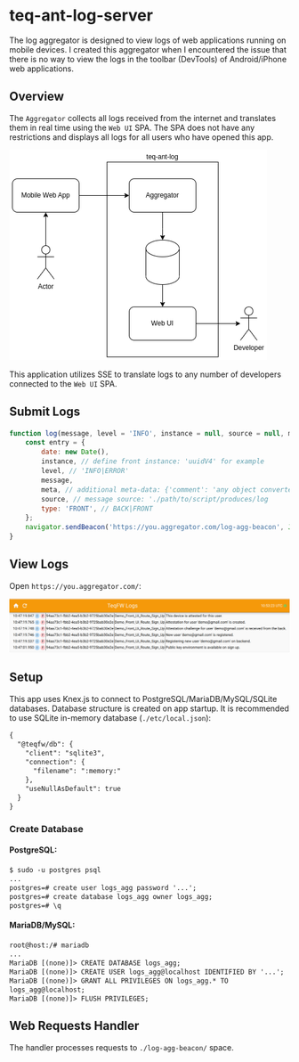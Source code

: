 # teq-ant-log-server

The log aggregator is designed to view logs of web applications running on mobile devices. I created this aggregator
when I encountered the issue that there is no way to view the logs in the toolbar (DevTools) of Android/iPhone web
applications.

## Overview

The `Aggregator` collects all logs received from the internet and translates them in real time using
the `Web UI` SPA. The SPA does not have any restrictions and displays all logs for all users who have opened this app.

![Schema](./doc/img/overview.png)

This application utilizes SSE to translate logs to any number of developers connected to the `Web UI` SPA.

## Submit Logs

```javascript
function log(message, level = 'INFO', instance = null, source = null, meta = null) {
    const entry = {
        date: new Date(),
        instance, // define front instance: 'uuidV4' for example
        level, // 'INFO|ERROR'
        message,
        meta, // additional meta-data: {'comment': 'any object converted to JSON'},
        source, // message source: './path/to/script/produces/log
        type: 'FRONT', // BACK|FRONT
    };
    navigator.sendBeacon('https://you.aggregator.com/log-agg-beacon', JSON.stringify(entry));
}
```

## View Logs

Open `https://you.aggregator.com/`:

![Scheme](./doc/img/screen_logs.png)

## Setup

This app uses Knex.js to connect to PostgreSQL/MariaDB/MySQL/SQLite databases. Database structure is created on app
startup. It is recommended to use SQLite in-memory database (`./etc/local.json`):

```josn
{
  "@teqfw/db": {
    "client": "sqlite3",
    "connection": {
      "filename": ":memory:"
    },
    "useNullAsDefault": true
  }
}
```

### Create Database

#### PostgreSQL:

```
$ sudo -u postgres psql
...
postgres=# create user logs_agg password '...';
postgres=# create database logs_agg owner logs_agg;
postgres=# \q
```

#### MariaDB/MySQL:

```
root@host:/# mariadb
...
MariaDB [(none)]> CREATE DATABASE logs_agg;
MariaDB [(none)]> CREATE USER logs_agg@localhost IDENTIFIED BY '...';
MariaDB [(none)]> GRANT ALL PRIVILEGES ON logs_agg.* TO logs_agg@localhost;
MariaDB [(none)]> FLUSH PRIVILEGES;
```

## Web Requests Handler

The handler processes requests to `./log-agg-beacon/` space.